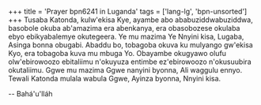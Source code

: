 +++
title = 'Prayer bpn6241 in Luganda'
tags = ['lang-lg', 'bpn-unsorted']
+++
Tusaba Katonda, kulw'ekisa Kye, ayambe abo ababuziddwabuziddwa, basobole okuba ab'amazima era abenkanya, era obasobozese okulaba ebyo ebikyabalemye okutegeera.  Ye mu mazima Ye Nnyini kisa, Lugaba, Asinga bonna obugabi.  Abaddu bo, tobagoba okuva ku mulyango gw'ekisa Kyo, era tobagoba kuva mu mbuga Yo.  Obayambe okugyawo olufu olw'ebirowoozo ebitaliimu n'okuyuza entimbe ez'ebirowoozo n'okusuubira okutaliimu.  Ggwe mu mazima Ggwe nanyini byonna, Ali waggulu ennyo.  Tewali Katonda mulala wabula Ggwe, Ayinza byonna, Nnyini kisa.

-- Bahá'u'lláh
